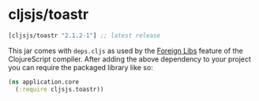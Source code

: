 # cljsjs/toastr

[](dependency)
```clojure
[cljsjs/toastr "2.1.2-1"] ;; latest release
```
[](/dependency)

This jar comes with `deps.cljs` as used by the [Foreign Libs][flibs] feature
of the ClojureScript compiler. After adding the above dependency to your project
you can require the packaged library like so:

```clojure
(ns application.core
  (:require cljsjs.toastr))
```

[flibs]: https://clojurescript.org/reference/packaging-foreign-deps
